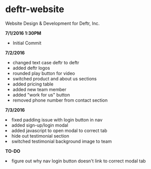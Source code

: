 # deftr-website
Website Design &amp; Development for Deftr, Inc.

<b>7/1/2016 1:30PM</b>
<ul>
  <li>Initial Commit</li>
</ul>

<b>7/2/2016</b>
<ul>
	<li>changed text case deftr to deftr</li>
	<li>added deftr logos</li>
	<li>rounded play button for video</li>
	<li>switched product and about us sections</li>
	<li>added pricing table</li>
	<li>added new team member</li>
	<li>added "work for us" button</li>
	<li>removed phone number from contact section</li>
</ul>

<b>7/3/2016</b>
	<li>fixed padding issue with login button in nav</li>
	<li>added sign-up/login modal</li>
	<li>added javascript to open modal to correct tab</li>
	<li>hide out testimonial section</li>
	<li>switched testimonial background image to team</li>




<b>TO-DO</b>
	<li>figure out why nav login button doesn't link to correct modal tab</li>
